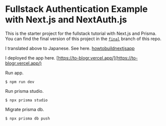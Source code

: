# Fullstack Authentication Example with Next.js and NextAuth.js

This is the starter project for the fullstack tutorial with Next.js and Prisma. You can find the final version of this project in the [`final`](https://github.com/prisma/blogr-nextjs-prisma/tree/final) branch of this repo.

I translated above to Japanese. See here.
[howtobuildnextjsapp](https://github.com/tomohiko-ohhashi/howtobuildnextjsapp/blob/main/howtobuildnextjsapp.md)


I deployed the app here.
[https://to-blogr.vercel.app/](https://to-blogr.vercel.app/)

Run app.
```
$ npm run dev
```

Run prisma studio.
```
$ npx prisma studio
```

Migrate prisma db.
```
$ npx prisma db push
```